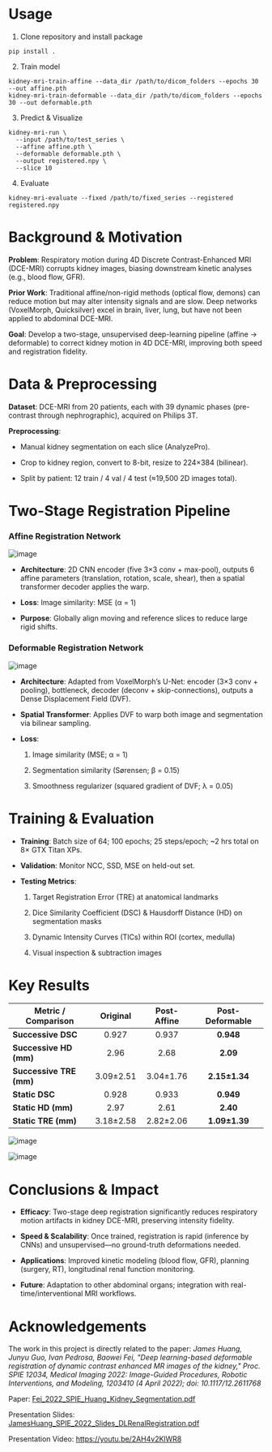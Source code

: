 # Usage
1. Clone repository and install package
```
pip install .
```

2. Train model
```
kidney-mri-train-affine --data_dir /path/to/dicom_folders --epochs 30 --out affine.pth
kidney-mri-train-deformable --data_dir /path/to/dicom_folders --epochs 30 --out deformable.pth
```

3. Predict & Visualize
```
kidney-mri-run \
  --input /path/to/test_series \
  --affine affine.pth \
  --deformable deformable.pth \
  --output registered.npy \
  --slice 10
```

4. Evaluate
```
kidney-mri-evaluate --fixed /path/to/fixed_series --registered registered.npy
```

# Background & Motivation
**Problem**: Respiratory motion during 4D Discrete Contrast-Enhanced MRI (DCE-MRI) corrupts kidney images, biasing downstream kinetic analyses (e.g., blood flow, GFR).

**Prior Work**: Traditional affine/non-rigid methods (optical flow, demons) can reduce motion but may alter intensity signals and are slow. Deep networks (VoxelMorph, Quicksilver) excel in brain, liver, lung, but have not been applied to abdominal DCE-MRI.

**Goal**: Develop a two-stage, unsupervised deep-learning pipeline (affine → deformable) to correct kidney motion in 4D DCE-MRI, improving both speed and registration fidelity.

# Data & Preprocessing
**Dataset**: DCE-MRI from 20 patients, each with 39 dynamic phases (pre-contrast through nephrographic), acquired on Philips 3T.

**Preprocessing**:
* Manual kidney segmentation on each slice (AnalyzePro).

* Crop to kidney region, convert to 8-bit, resize to 224×384 (bilinear).

* Split by patient: 12 train / 4 val / 4 test (≈19,500 2D images total).

# Two-Stage Registration Pipeline
### Affine Registration Network
![image](https://github.com/user-attachments/assets/24189e85-4c49-4471-9b47-842f0768189c)

* **Architecture**: 2D CNN encoder (five 3×3 conv + max-pool), outputs 6 affine parameters (translation, rotation, scale, shear), then a spatial transformer decoder applies the warp.

* **Loss**: Image similarity: MSE (α = 1)

* **Purpose**: Globally align moving and reference slices to reduce large rigid shifts.

### Deformable Registration Network
![image](https://github.com/user-attachments/assets/b2154399-6adf-4579-88cd-f33adece7286)

* **Architecture**: Adapted from VoxelMorph’s U-Net: encoder (3×3 conv + pooling), bottleneck, decoder (deconv + skip-connections), outputs a Dense Displacement Field (DVF).

* **Spatial Transformer**: Applies DVF to warp both image and segmentation via bilinear sampling.

* **Loss**:
  1. Image similarity (MSE; α = 1)

  2. Segmentation similarity (Sørensen; β = 0.15)

  3. Smoothness regularizer (squared gradient of DVF; λ = 0.05)

# Training & Evaluation
* **Training**: Batch size of 64; 100 epochs; 25 steps/epoch; ~2 hrs total on 8× GTX Titan XPs.

* **Validation**: Monitor NCC, SSD, MSE on held-out set.

* **Testing Metrics**:
  1. Target Registration Error (TRE) at anatomical landmarks

  2. Dice Similarity Coefficient (DSC) & Hausdorff Distance (HD) on segmentation masks

  3. Dynamic Intensity Curves (TICs) within ROI (cortex, medulla)

  4. Visual inspection & subtraction images

# Key Results
| Metric / Comparison     |  Original | Post-Affine | Post-Deformable |
| ----------------------- | :-------: | :---------: | :-------------: |
| **Successive DSC**      |   0.927   |    0.937    |    **0.948**    |
| **Successive HD (mm)**  |    2.96   |     2.68    |     **2.09**    |
| **Successive TRE (mm)** | 3.09±2.51 |  3.04±1.76  |  **2.15±1.34**  |
| **Static DSC**          |   0.928   |    0.933    |    **0.949**    |
| **Static HD (mm)**      |    2.97   |     2.61    |     **2.40**    |
| **Static TRE (mm)**     | 3.18±2.58 |  2.82±2.06  |  **1.09±1.39**  |

![image](https://github.com/user-attachments/assets/e735a470-471b-4e7c-9cce-8058ac665bd4)

![image](https://github.com/user-attachments/assets/23c660c6-b9e5-4fa0-88e0-cff7a307af6a)

# Conclusions & Impact
* **Efficacy**: Two-stage deep registration significantly reduces respiratory motion artifacts in kidney DCE-MRI, preserving intensity fidelity.

* **Speed & Scalability**: Once trained, registration is rapid (inference by CNNs) and unsupervised—no ground-truth deformations needed.

* **Applications**: Improved kinetic modeling (blood flow, GFR), planning (surgery, RT), longitudinal renal function monitoring.

* **Future**: Adaptation to other abdominal organs; integration with real-time/interventional MRI workflows.

# Acknowledgements
The work in this project is directly related to the paper: 
*James Huang, Junyu Guo, Ivan Pedrosa, Baowei Fei, "Deep learning-based deformable registration of dynamic contrast enhanced MR images of the kidney," Proc. SPIE 12034, Medical Imaging 2022: Image-Guided Procedures, Robotic Interventions, and Modeling, 1203410 (4 April 2022); doi: 10.1117/12.2611768*

Paper: [Fei_2022_SPIE_Huang_Kidney_Segmentation.pdf](https://github.com/JamesHuang404/Kidney-MRI-Registration-Project/files/11174716/Fei_2022_SPIE_Huang_Kidney_Segmentation.pdf)

Presentation Slides: [JamesHuang_SPIE_2022_Slides_DLRenalRegistration.pdf](https://github.com/JamesHuang404/Kidney-MRI-Registration-Project/files/11174755/JamesHuang_SPIE_2022_Slides_DLRenalRegistration.pdf)

Presentation Video: https://youtu.be/2AH4v2KlWR8
